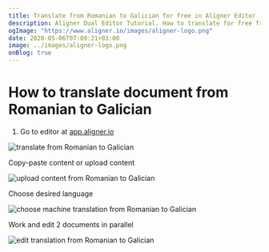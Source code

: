 ```yaml
---
title: Translate from Romanian to Galician for free in Aligner Editor
description: Aligner Dual Editor Tutorial. How to translate for free from Romanian to Galician. Aligner is multilingual document management platform. 
ogImage: "https://www.aligner.io/images/aligner-logo.png"
date: 2020-05-06T07:09:21+03:00
image: ../images/aligner-logo.png
onBlog: true
---
```


# How to translate document from Romanian to Galician

1. Go to editor at [app.aligner.io](https://app.aligner.io "Aligner App web page")

![translate from Romanian to Galician](../aligner-blank-editor.png "translate from Romanian to Galician")

Copy-paste content or upload content

![upload content from Romanian to Galician](../aligner-uploaded-document.png "upload content from Romanian to Galician")

Choose desired language

![choose machine translation from Romanian to Galician](../aligner-language-dropdown.png "choose machine translation from Romanian to Galician")

Work and edit 2 documents in parallel

![edit translation from Romanian to Galician](../aligner-double-sitded-editor.png "edit translation from Romanian to Galician")

